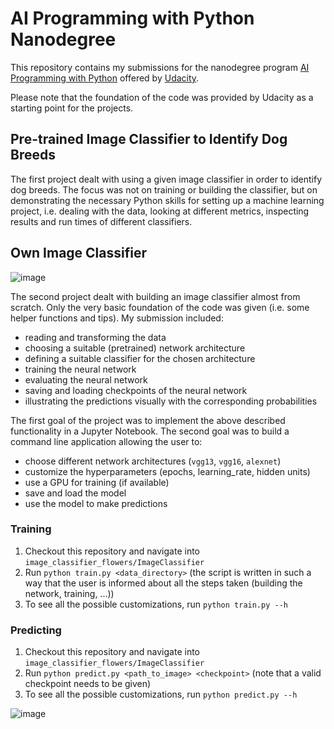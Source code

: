 

# AI Programming with Python Nanodegree
This repository contains my submissions for the nanodegree program [AI Programming with Python](https://www.udacity.com/course/ai-programming-python-nanodegree--nd089) offered by [Udacity](https://www.udacity.com/).

Please note that the foundation of the code was provided by Udacity as a starting point for the projects.

## Pre-trained Image Classifier to Identify Dog Breeds

The first project dealt with using a given image classifier in order to identify dog breeds. The focus was not on training or building the classifier, but on demonstrating the necessary Python skills for setting up a machine learning project, i.e. dealing with the data, looking at different metrics, inspecting results and run times of different classifiers.

## Own Image Classifier
![image](https://github.com/athrala/Blossom-Breed-Classifier/assets/110925591/15071351-9873-4f8f-b1bc-8c31b181dde4)

The second project dealt with building an image classifier almost from scratch. Only the very basic foundation of the code was given (i.e. some helper functions and tips). My submission included:
* reading and transforming the data
* choosing a suitable (pretrained) network architecture
* defining a suitable classifier for the chosen architecture
* training the neural network
* evaluating the neural network
* saving and loading checkpoints of the neural network
* illustrating the predictions visually with the corresponding probabilities

The first goal of the project was to implement the above described functionality in a Jupyter Notebook. The second goal was to build a command line application allowing the user to:
* choose different network architectures (`vgg13`, `vgg16`, `alexnet`)
* customize the hyperparameters (epochs, learning_rate, hidden units)
* use a GPU for training (if available)
* save and load the model
* use the model to make predictions

### Training
1. Checkout this repository and navigate into `image_classifier_flowers/ImageClassifier`
2. Run `python train.py <data_directory>` (the script is written in such a way that the user is informed about all the steps taken (building the network, training, ...))
3. To see all the possible customizations, run `python train.py --h`

### Predicting
1. Checkout this repository and navigate into `image_classifier_flowers/ImageClassifier`
2. Run `python predict.py <path_to_image> <checkpoint>` (note that a valid checkpoint needs to be given)
3. To see all the possible customizations, run `python predict.py --h`

![image](https://github.com/athrala/Blossom-Breed-Classifier/assets/110925591/4bbc0b09-34fc-43df-99d2-76a756b13b50)
